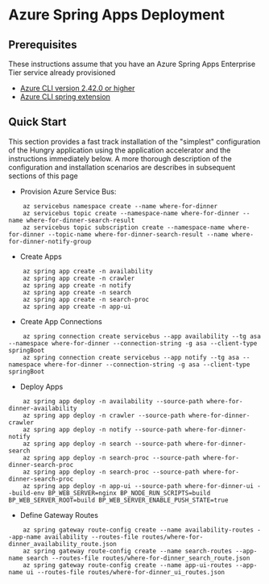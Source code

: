 # Azure Spring Apps Deployment

[//]: # (TODO: Remove 'where-for-dinner' from app names, it causes too long of deployment names)
[//]: # (TODO: Figure out how to force web servers buildpack for ui)

## Prerequisites

These instructions assume that you have an Azure Spring Apps Enterprise Tier service already provisioned

* [Azure CLI version 2.42.0 or higher](https://docs.microsoft.com/cli/azure/install-azure-cli?view=azure-cli-latest)
* [Azure CLI spring extension](https://learn.microsoft.com/en-us/cli/azure/spring)

## Quick Start

This section provides a fast track installation of the "simplest" configuration of the Hungry application using the application accelerator and the instructions immediately below.  A more thorough description of the configuration and installation scenarios are describes in subsequent sections of this page

* Provision Azure Service Bus:

```shell
    az servicebus namespace create --name where-for-dinner
    az servicebus topic create --namespace-name where-for-dinner --name where-for-dinner-search-result
    az servicebus topic subscription create --namespace-name where-for-dinner --topic-name where-for-dinner-search-result --name where-for-dinner-notify-group
```

* Create Apps

```shell
    az spring app create -n availability
    az spring app create -n crawler
    az spring app create -n notify
    az spring app create -n search
    az spring app create -n search-proc
    az spring app create -n app-ui
```

* Create App Connections

```shell
    az spring connection create servicebus --app availability --tg asa --namespace where-for-dinner --connection-string -g asa --client-type springBoot
    az spring connection create servicebus --app notify --tg asa --namespace where-for-dinner --connection-string -g asa --client-type springBoot
```

* Deploy Apps

```shell
    az spring app deploy -n availability --source-path where-for-dinner-availability
    az spring app deploy -n crawler --source-path where-for-dinner-crawler
    az spring app deploy -n notify --source-path where-for-dinner-notify
    az spring app deploy -n search --source-path where-for-dinner-search
    az spring app deploy -n search-proc --source-path where-for-dinner-search-proc
    az spring app deploy -n search-proc --source-path where-for-dinner-search-proc
    az spring app deploy -n app-ui --source-path where-for-dinner-ui --build-env BP_WEB_SERVER=nginx BP_NODE_RUN_SCRIPTS=build BP_WEB_SERVER_ROOT=build BP_WEB_SERVER_ENABLE_PUSH_STATE=true
```

* Define Gateway Routes

```shell
    az spring gateway route-config create --name availability-routes --app-name availability --routes-file routes/where-for-dinner_availability_route.json
    az spring gateway route-config create --name search-routes --app-name search --routes-file routes/where-for-dinner_search_route.json
    az spring gateway route-config create --name app-ui-routes --app-name ui --routes-file routes/where-for-dinner_ui_routes.json
```
